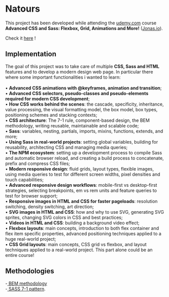 # Natours

This project has been developed while attending the <a href="https://www.udemy.com/">udemy.com</a> course **Advanced CSS and Sass: Flexbox, Grid, Animations and More!** (<a href="http://jonas.io">Jonas.io</a>).

Check it <a href="https://pavodev.github.io/natours/">here</a> !

## Implementation
The goal of this project was to take care of multiple **CSS, Sass and HTML** features and to develop a modern design web page.
In particular there where some important functionalities i wanted to learn:<br><br>
• **Advanced CSS animations with @keyframes, animation and transition**;<br>
• **Advanced CSS selectors, pseudo-classes and pseudo-elements required for modern CSS development**;<br>
• **How CSS works behind the scenes**: the cascade, specificity, inheritance, value processing, the visual formatting model, the box model, box types, positioning schemes and stacking contexts;<br>
• **CSS architecture**: The 7-1 rule, component-based design, the BEM methodology, writing reusable, maintainable and scalable code;<br>
• **Sass**: variables, nesting, partials, imports, mixins, functions, extends, and more;<br>
• **Using Sass in real-world projects**: setting global variables, building for reusability, architecting CSS and managing media queries;<br>
• **The NPM ecosystem**: setting up a development process to compile Sass and automatic browser reload, and creating a build process to concatenate, prefix and compress CSS files;<br>
• **Modern responsive design**: fluid grids, layout types, flexible images, using media queries to test for different screen widths, pixel densities and touch capabilities;<br>
• **Advanced responsive design workflows**: mobile-first vs desktop-first strategies, selecting breakpoints, em vs rem units and feature queries to test for browser support;<br>
• **Responsive images in HTML and CSS for faster pageloads**: resolution switching, density switching, art direction;<br>
• **SVG images in HTML and CSS**: how and why to use SVG, generating SVG sprites, changing SVG colors in CSS and best practices;<br>
• **Videos in HTML and CSS**: building a background video effect;<br>
• **Flexbox layouts**: main concepts, introduction to both flex container and flex item specific properties, advanced positioning techniques applied to a huge real-world project;<br>
• **CSS Grid layouts**: main concepts, CSS grid vs flexbox, and layout techniques applied to a real-world project. This part alone could be an entire course!

## Methodologies
-<a href="https://en.bem.info/methodology/"> BEM methodology</a><br>
-<a href="https://sass-guidelin.es/#the-7-1-pattern"> SASS 7-1 pattern</a>.  

 
